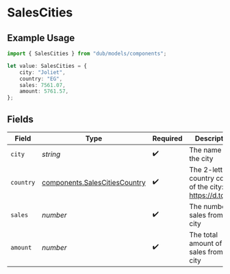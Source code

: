 # SalesCities

## Example Usage

```typescript
import { SalesCities } from "dub/models/components";

let value: SalesCities = {
    city: "Joliet",
    country: "EG",
    sales: 7561.07,
    amount: 5761.57,
};
```

## Fields

| Field                                                                          | Type                                                                           | Required                                                                       | Description                                                                    |
| ------------------------------------------------------------------------------ | ------------------------------------------------------------------------------ | ------------------------------------------------------------------------------ | ------------------------------------------------------------------------------ |
| `city`                                                                         | *string*                                                                       | :heavy_check_mark:                                                             | The name of the city                                                           |
| `country`                                                                      | [components.SalesCitiesCountry](../../models/components/salescitiescountry.md) | :heavy_check_mark:                                                             | The 2-letter country code of the city: https://d.to/geo                        |
| `sales`                                                                        | *number*                                                                       | :heavy_check_mark:                                                             | The number of sales from this city                                             |
| `amount`                                                                       | *number*                                                                       | :heavy_check_mark:                                                             | The total amount of sales from this city                                       |